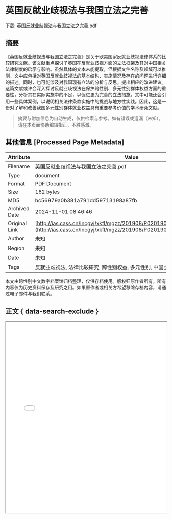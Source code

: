 # 英国反就业歧视法与我国立法之完善

<!-- tcd_download_link -->
下载: <a href="../英国反就业歧视法与我国立法之完善.pdf" download>英国反就业歧视法与我国立法之完善.pdf</a>
<!-- tcd_download_link_end -->

## 摘要

<!-- tcd_abstract -->
《英国反就业歧视法与我国立法之完善》是关于欧美国家反就业歧视法律体系的比较研究文献。该文献重点探讨了英国在反就业歧视方面的立法框架及其对中国相关法律制度的启示与影响。虽然具体的文本未能提取，但根据文件名称及领域可以推测，文中应包括对英国反就业歧视法的基本结构、实施情况及存在的问题进行详细的描述。同时，也可能涉及对我国现有立法的分析与反思，提出相应的改进建议。这篇文献或许会深入探讨反就业歧视法在保护跨性别、多元性别群体权益方面的重要性，分析其在实际实施中的不足，以促进更为完善的立法措施。文中可能还会引用一些具体案例，以说明相关法律条款实施中的挑战与地方性实践。因此，这是一份对了解和改善我国多元性别群体就业权益具有重要参考价值的学术研究文献。

<!-- tcd_abstract_end -->

> 摘要与附加信息为自动生成，仅供检索与参考。如有错误或遗漏（未知），请在本页面协助编辑指正，不胜感激。

## 其他信息 [Processed Page Metadata]

| Attribute       | Value                                  |
|-----------------|----------------------------------------|
| Filename        | 英国反就业歧视法与我国立法之完善.pdf                             |
| Type            | document                                 |
| Format          | PDF Document                               |
| Size            | 162 bytes                           |
| MD5             | bc56979a0b381a791dd59713198a87fb                                  |
| Archived Date   | 2024-11-01 08:46:46                             |
| Original Link   | [http://ias.cass.cn/lncgyj/xkfl/mgzz/201908/P020190806381215041612.pdf](http://ias.cass.cn/lncgyj/xkfl/mgzz/201908/P020190806381215041612.pdf)                         |
| Author          | 未知                               |
| Region          | 未知                               |
| Date            | 未知                                 |
| Tags            | 反就业歧视法, 法律比较研究, 跨性别权益, 多元性别, 中国立法, 社会政策                                 |

本文由跨性别中文数字档案馆归档整理，仅供存档使用。版权归原作者所有，所有内容仅为历史资料保存及研究之用。如果原作者或相关方希望移除存档内容，请通过电子邮件与我们联系。

## 正文 { data-search-exclude }

<!-- tcd_main_text -->
<iframe src="../英国反就业歧视法与我国立法之完善.pdf" width="100%" height="600px">
    <p>无法显示PDF，请下载查看。</p>
</iframe>
<!-- tcd_main_text_end -->

